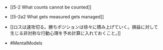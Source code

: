 - [[5-2 What counts cannot be counted]]
- [[5-2a2 What gets measured gets managed]]

- [[ロスは速攻切る。勝ちポジションは徐々に積み上げていく。損益に対して生じる非対称な行動心理を予め計算に入れておくこと。]]

- #MentalModels

